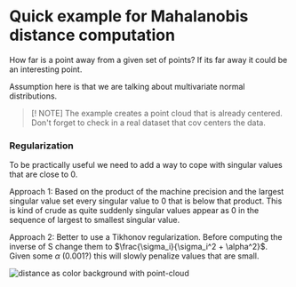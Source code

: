 # Quick example for Mahalanobis distance computation

How far is a point away from a given set of points? If its far away it could be an interesting point.

Assumption here is that we are talking about multivariate normal distributions.

> [! NOTE]
> The example creates a point cloud that is already centered. Don't forget to check in a real dataset that cov centers the data.

### Regularization

To be practically useful we need to add a way to cope with singular values that are close to 0.

Approach 1: Based on the product of the machine precision and the largest singular value set every singular value to 0 that is below that product. This is kind of crude as quite suddenly singular values appear as 0 in the sequence of largest to smallest singular value.

Approach 2: Better to use a Tikhonov regularization. Before computing the inverse of S change them to $\frac{\sigma_i}{\sigma_i^2 + \alpha^2}$. Given some $\alpha$ (0.001?) this will slowly penalize values that are small.

![distance as color background with point-cloud](https://github.com/HaukeBartsch/outlier/raw/main/images/distance_overlay.png)
